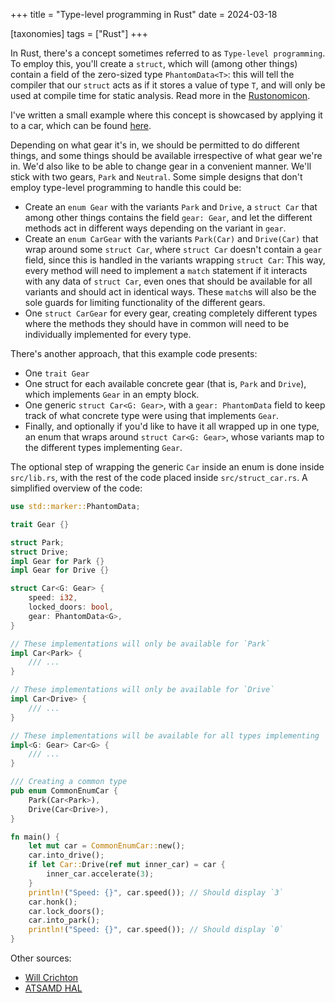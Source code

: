 +++
title = "Type-level programming in Rust"
date = 2024-03-18

[taxonomies]
tags = ["Rust"]
+++

In Rust, there's a concept sometimes referred to as `Type-level programming`. To employ this, you'll create a `struct`, which will (among other things) contain a field of the zero-sized type `PhantomData<T>`: this will tell the compiler that our `struct` acts as if it stores a value of type `T`, and will only be used at compile time for static analysis. Read more in the [Rustonomicon](https://doc.rust-lang.org/nomicon/phantom-data.html).

I've written a small example where this concept is showcased by applying it to a car, which can be found [here](https://github.com/vcrn/type_level_example).
<!-- more -->

Depending on what gear it's in, we should be permitted to do different things, and some things should be available irrespective of what gear we're in. We'd also like to be able to change gear in a convenient manner. We'll stick with two gears, `Park` and `Neutral`. Some simple designs that don't employ type-level programming to handle this could be:
* Create an `enum Gear` with the variants `Park` and `Drive`, a `struct Car` that among other things contains the field `gear: Gear`, and let the different methods act in different ways depending on the variant in `gear`.
* Create an `enum CarGear` with the variants `Park(Car)` and `Drive(Car)` that wrap around some `struct Car`, where `struct Car` doesn't contain a `gear` field, since this is handled in the variants wrapping `struct Car`: This way, every method will need to implement a `match` statement if it interacts with any data of `struct Car`, even ones that should be available for all variants and should act in identical ways. These `match`s will also be the sole guards for limiting functionality of the different gears.
* One `struct CarGear` for every gear, creating completely different types where the methods they should have in common will need to be individually implemented for every type.

There's another approach, that this example code presents:
* One `trait Gear`
* One struct for each available concrete gear (that is, `Park` and `Drive`), which implements `Gear` in an empty block.
* One generic `struct Car<G: Gear>`, with a `gear: PhantomData` field to keep track of what concrete type were using that implements `Gear`.
* Finally, and optionally if you'd like to have it all wrapped up in one type, an enum that wraps around `struct Car<G: Gear>`, whose variants map to the different types implementing `Gear`.

The optional step of wrapping the generic `Car` inside an enum is done inside `src/lib.rs`, with the rest of the code placed inside `src/struct_car.rs`. A simplified overview of the code:

```rust
use std::marker::PhantomData;

trait Gear {}

struct Park;
struct Drive;
impl Gear for Park {}
impl Gear for Drive {}

struct Car<G: Gear> {
    speed: i32,
    locked_doors: bool,
    gear: PhantomData<G>,
}

// These implementations will only be available for `Park`
impl Car<Park> {
    /// ...
}

// These implementations will only be available for `Drive`
impl Car<Drive> {
    /// ...
}

// These implementations will be available for all types implementing `Gear`
impl<G: Gear> Car<G> { 
    /// ...
}

/// Creating a common type
pub enum CommonEnumCar {
    Park(Car<Park>),
    Drive(Car<Drive>),
}

fn main() {
    let mut car = CommonEnumCar::new();
    car.into_drive();
    if let Car::Drive(ref mut inner_car) = car {
        inner_car.accelerate(3);
    }
    println!("Speed: {}", car.speed()); // Should display `3`
    car.honk();
    car.lock_doors();
    car.into_park();
    println!("Speed: {}", car.speed()); // Should display `0`
}
```

Other sources:
* [Will Crichton](https://willcrichton.net/notes/type-level-programming/)
* [ATSAMD HAL](https://docs.rs/atsamd-hal/latest/atsamd_hal/typelevel/index.html)

